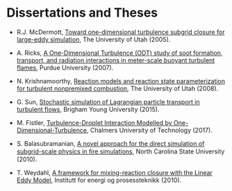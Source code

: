 # Dissertations and Theses

- R.J. McDermott, [Toward one-dimensional turbulence subgrid closure for large-eddy simulation](http://erl.lib.byu.edu/login/?url=https://www.proquest.com/dissertations-theses/toward-one-dimensional-turbulence-subgrid-closure/docview/305401834/se-2?accountid=4488), The University of Utah (2005).

- A. Ricks, [A One-Dimensional Turbulence (ODT) study of soot formation, transport, and radiation interactions in meter-scale buoyant turbulent flames](http://erl.lib.byu.edu/login/?url=https://www.proquest.com/dissertations-theses/one-dimensional-turbulence-odt-study-soot/docview/304837386/se-2?accountid=4488), Purdue University (2007).

- N. Krishnamoorthy, [Reaction models and reaction state parameterization for turbulent nonpremixed combustion](http://erl.lib.byu.edu/login/?url=https://www.proquest.com/dissertations-theses/reaction-models-state-parameterization-turbulent/docview/304437899/se-2?accountid=4488), The University of Utah (2008).

- G. Sun, [Stochastic simulation of Lagrangian particle transport in turbulent flows](http://erl.lib.byu.edu/login/?url=https://www.proquest.com/dissertations-theses/stochastic-simulation-lagrangian-particle/docview/1762246838/se-2?accountid=4488), Brigham Young University (2015).

- M. Fistler, [Turbulence-Droplet Interaction Modelled by One-Dimensional-Turbulence](http://erl.lib.byu.edu/login/?url=https://www.proquest.com/dissertations-theses/turbulence-droplet-interaction-modelled-one/docview/2393706573/se-2?accountid=4488), Chalmers University of Technology (2017). 

- S. Balasubramanian, [A novel approach for the direct simulation of subgrid-scale physics in ﬁre simulations](http://www.lib.ncsu.edu/resolver/1840.16/6289), North Carolina State University (2010).

- T. Weydahl, [A framework for mixing-reaction closure with the Linear Eddy Model](https://ntnuopen.ntnu.no/ntnu-xmlui/handle/11250/233521), Institutt for energi og prosessteknikk (2010).


